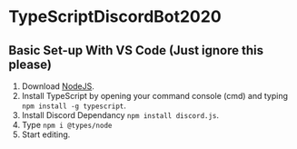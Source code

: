 # TypeScriptDiscordBot2020
## Basic Set-up With VS Code (Just ignore this please)
1. Download [NodeJS](https://nodejs.org/en/).
1. Install TypeScript by opening your command console (cmd) and typing `npm install -g typescript`.
1. Install Discord Dependancy `npm install discord.js`.
1. Type `npm i @types/node`
1. Start editing.
